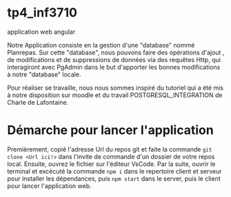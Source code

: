 # tp4_inf3710
application web angular

Notre Application consiste en la gestion d'une "database" nommé Planrepas.
Sur cette "database", nous pouvons faire des opérations d'ajout , de modifications et de suppressions de données via des requêtes Http, qui interagiront avec PgAdmin dans le but d'apporter les bonnes modifications à notre "database" locale.

Pour réaliser se travaille, nous nous sommes inspiré du tutoriel qui a été mis à notre disposition sur moodle et du travail POSTGRESQL_INTEGRATION de Charle de Lafontaine.

# Démarche pour lancer l'application

Premièrement, copié l'adresse Url du repos git et faite la commande `git clone <Url ici!>` dans l'invite de commande d'un dossier de votre repos local.
Ensuite, ouvrez le fichier sur l'éditeur VsCode.
Par la suite, ouvrir le terminal et excécuté la commande  `npm i` dans le repertoire client et serveur pour installer les dépendances, puis `npm start` dans le server, puis le client pour lancer l'application web.
